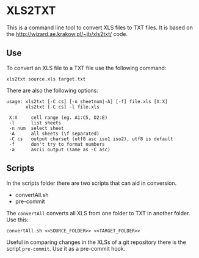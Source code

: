 # XLS2TXT

This is a command line tool to convert XLS files to TXT files. It is based on the http://wizard.ae.krakow.pl/~jb/xls2txt/ code.

## Use

To convert an XLS file to a TXT file use the following command:

```shell
xls2txt source.xls target.txt
```

There are also the following options:

```
usage: xls2txt [-C cs] [-n sheetnum|-A] [-f] file.xls [X:X]
       xls2txt [-C cs] -l file.xls
       
 X:X     cell range (eg. A1:C5, D2:E)
 -l	     list sheets
 -n num  select sheet
 -A	     all sheets (\f separated)
 -C cs	 output charset (utf8 asc iso1 iso2), utf8 is default
 -f	     don't try to format numbers
 -a	     ascii output (same as -C asc)
```

## Scripts

In the scripts folder there are two scripts that can aid in conversion.

* convertAll.sh
* pre-commit

The `convertAll` converts all XLS from one folder to TXT in another folder. Use this:

```shell
convertAll.sh <<SOURCE_FOLDER>> <<TARGET_FOLDER>>
```

Useful in comparing changes in the XLSs of a git repository there is the script `pre-commit`. Use it as a pre-commit hook.
